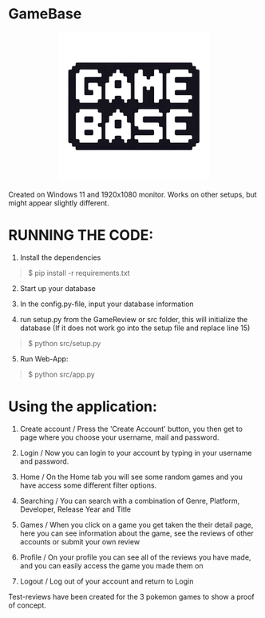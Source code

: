 # GameBase
<p align="center">
    <img src ="src/static/images/GameBaseLogo_Transparent.png" width="300" >
</p>
Created on Windows 11 and 1920x1080 monitor. Works on other setups, but might appear slightly different.

# RUNNING THE CODE:

1) Install the dependencies
>$ pip install -r requirements.txt

2) Start up your database

3) In the config.py-file, input your database information

4) run setup.py from the GameReview or src folder, this will initialize the database (If it does not work go into the setup file and replace line 15)
>$ python src/setup.py  

5) Run Web-App:
>$ python src/app.py

# Using the application:

1) Create account / Press the 'Create Account' button, you then get to page where you choose your username, mail and password.

2) Login / Now you can login to your account by typing in your username and password.

3) Home / On the Home tab you will see some random games and you have access some different filter options.

4) Searching / You can search with a combination of Genre, Platform, Developer, Release Year and Title

5) Games / When you click on a game you get taken the their detail page, here you can see information about the game, see the reviews of other accounts or submit your own review

6) Profile / On your profile you can see all of the reviews you have made, and you can easily access the game you made them on

7) Logout / Log out of your account and return to Login



Test-reviews have been created for the 3 pokemon games to show a proof of concept.